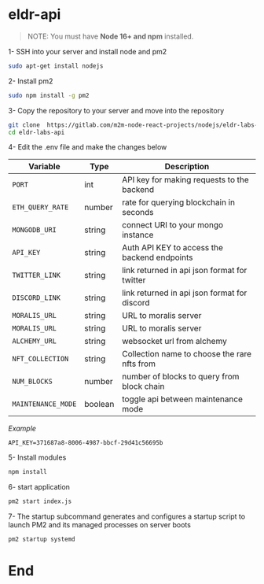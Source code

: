 # eldr-api
>NOTE: You must have **Node 16+ and npm** installed.

1- SSH into your server and install node and pm2  

```sh
sudo apt-get install nodejs

```
2- Install pm2  

```sh
sudo npm install -g pm2
```

3- Copy the repository to your server and move into the repository
```sh
git clone  https://gitlab.com/m2m-node-react-projects/nodejs/eldr-labs-api
cd eldr-labs-api
```

4- Edit the .env file and make the changes below

 | Variable | Type | Description |
| --- | --- | --- |
| `PORT` | int | API key for making requests to the backend |
| `ETH_QUERY_RATE` | number | rate for querying blockchain in seconds|
| `MONGODB_URI` | string | connect URI to your mongo instance |
| `API_KEY` | string | Auth API KEY to access the backend endpoints |
| `TWITTER_LINK` | string | link returned in api json format for twitter|
| `DISCORD_LINK` | string | link returned in api json format for discord|
| `MORALIS_URL` | string | URL to moralis server|
| `MORALIS_URL` | string | URL to moralis server|
| `ALCHEMY_URL` | string | websocket url from alchemy|
| `NFT_COLLECTION` | string | Collection name to choose the rare nfts from|
| `NUM_BLOCKS` | number | number of blocks to query from block chain|
| `MAINTENANCE_MODE` | boolean | toggle api between maintenance mode|

*Example*
```
API_KEY=371687a8-8006-4987-bbcf-29d41c56695b
```


5- Install  modules

```sh
npm install
```
6- start application

```sh
pm2 start index.js
```
7- The startup subcommand generates and configures a startup script to launch PM2 and its managed processes on server boots

```sh
pm2 startup systemd
```


# End
